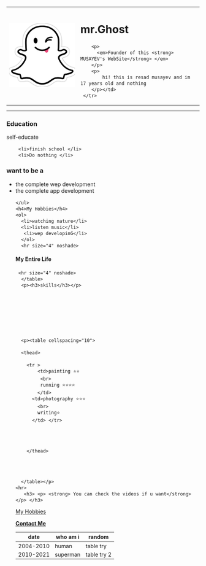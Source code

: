 <!DOCTYPE html>
<html>
<head>
    <meta charset="UTF-8">
   <title>  MUSAYEV'S Personal WebSiteSite</title>
</head>
<body>
   
   <table cellspacing="30">
     <tr>
       <td><img src="2021-11-19_10-37-47.png" alt="my mann"> </td>
       <td><h1> mr.Ghost </h1> 
      
        <p> 
          <em>Founder of this <strong> MUSAYEV's WebSite</strong> </em>
        </p>
        <p>
            hi! this is resad musayev and im 17 years old and nothing
        </p></td>
     </tr>
   </table>
  
   <hr>
   <h3>Education</h3>
   self-educate
   
   <ul>
     
     <li>finish school </li>
     <li>Do nothing </li>
     

   </ul>
   <p><h3><strong>want to be a </strong></h3></p>
   <ul>
     <li>the complete wep development</li>
     <li>the complete app development </li>

    </ul>
    <h4>My Hobbies</h4>
    <ol>
      <li>watching nature</li>
      <li>listen music</li>
       <li>wep developinG</li>
      </ol>
      <hr size="4" noshade>
<p> <h4>My Entire Life</h4> </p> 
      <table cellspacing="10 ">
      <thead >
      <tr>
      <th>date</th>
      <th>who am i </th>
      <th>random</th>
     </tr>
          </thead>
          <td>2004-2010</td>
          <td>human</td>
          <td>table try</td>
        </tr>
        <tr>
          <td>2010-2021</td>
          <td>superman</td>
          <td> table try 2</td>
        </tr>
     
     <hr size="4" noshade>
      </table>
      <p><h3>skills</h3></p>








      <p><table cellspacing="10">
        
      <thead>
       
        <tr >
            <td>painting ⭐⭐
             <br>
             running ⭐⭐⭐⭐
            </td>
          <td>photography ⭐⭐⭐
            <br>
            writing⭐
          </td> </tr>
               
         
          
          
        </thead>
        
        
      
       
      </table></p>
    <hr>
       <h3> <p> <strong> You can check the videos if u want</strong> </p> </h3>
   <p><a href="hobbies.html">My Hobbies</a> </p>
 <p><strong><a href="contactme.html"> Contact Me</a></strong></p>
</ol>
</body>
</html>
